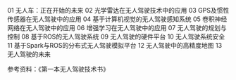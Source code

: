 01 无人车：正在开始的未来
02 光学雷达在无人驾驶技术中的应用
03 GPS及惯性传感器在无人驾驶中的应用
04 基于计算机视觉的无人驾驶感知系统
05 卷积神经网络在无人驾驶中的应用
06 增强学习在无人驾驶中的应用
07 无人驾驶的规划与控制
08 基于ROS的无人驾驶系统
09 无人驾驶的硬件平台
10 无人驾驶系统安全
11 基于Spark与ROS的分布式无人驾驶模拟平台
12 无人驾驶中的高精度地图
13 无人驾驶的未来


参考资料：《第一本无人驾驶技术书》